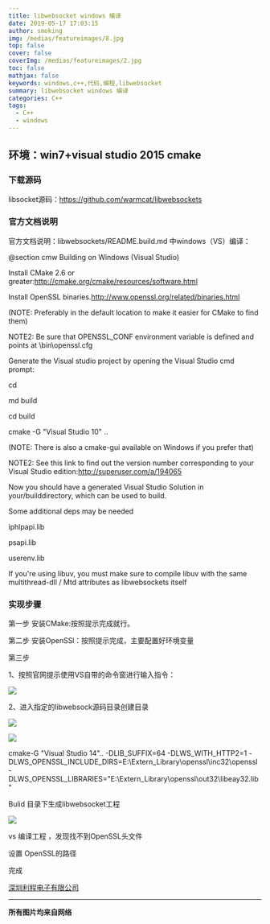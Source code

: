 ```yaml
---
title: libwebsocket windows 编译
date: 2019-05-17 17:03:15
author: smoking
img: /medias/featureimages/8.jpg
top: false
cover: false
coverImg: /medias/featureimages/2.jpg
toc: false
mathjax: false
keywords: windows,c++,代码,编程,libwebsocket
summary: libwebsocket windows 编译
categories: C++
tags:
  - C++
  - windows 
---
```

## 环境：win7+visual studio 2015 cmake

### 下载源码

libsocket源码：https://github.com/warmcat/libwebsockets

### 官方文档说明

官方文档说明：libwebsockets/README.build.md 中windows（VS）编译：

@section cmw Building on Windows (Visual Studio)

Install CMake 2.6 or greater:http://cmake.org/cmake/resources/software.html

Install OpenSSL binaries.http://www.openssl.org/related/binaries.html

(NOTE: Preferably in the default location to make it easier for CMake to find them)

NOTE2: Be sure that OPENSSL_CONF environment variable is defined and points at \bin\openssl.cfg

Generate the Visual studio project by opening the Visual Studio cmd prompt:

cd

md build

cd build

cmake -G "Visual Studio 10" ..

(NOTE: There is also a cmake-gui available on Windows if you prefer that)

NOTE2: See this link to find out the version number corresponding to your Visual Studio edition:http://superuser.com/a/194065

Now you should have a generated Visual Studio Solution in your/builddirectory, which can be used to build.

Some additional deps may be needed

iphlpapi.lib

psapi.lib

userenv.lib

If you're using libuv, you must make sure to compile libuv with the same multithread-dll / Mtd attributes as libwebsockets itself


### 实现步骤

第一步  安装CMake:按照提示完成就行。

第二步  安装OpenSSl：按照提示完成，主要配置好环境变量

第三步

1、按照官网提示使用VS自带的命令窗进行输入指令：

![](https://upload-images.jianshu.io/upload_images/1728667-bf3bd453f4163687.png?imageMogr2/auto-orient/strip%7CimageView2/2/w/1240)

2、进入指定的libwebsock源码目录创建目录

![](https://upload-images.jianshu.io/upload_images/1728667-c9db378b00abcf0a.png?imageMogr2/auto-orient/strip%7CimageView2/2/w/1240)

![](https://upload-images.jianshu.io/upload_images/1728667-696b496def851932.png?imageMogr2/auto-orient/strip%7CimageView2/2/w/1240)


cmake-G "Visual Studio 14".. -DLIB_SUFFIX=64 -DLWS_WITH_HTTP2=1     -DLWS_OPENSSL_INCLUDE_DIRS=E:\Extern_Library\openssl\inc32\openssl -DLWS_OPENSSL_LIBRARIES="E:\Extern_Library\openssl\out32\libeay32.lib"

Bulid 目录下生成libwebsocket工程


![](https://upload-images.jianshu.io/upload_images/1728667-6974581b55cf5d07.png?imageMogr2/auto-orient/strip%7CimageView2/2/w/1240)

vs 编译工程 ，发现找不到OpenSSL头文件

设置 OpenSSL的路径

完成




[深圳利程电子有限公司](https://www.lcptcheater.com)


------------------------------------------------
**所有图片均来自网络**